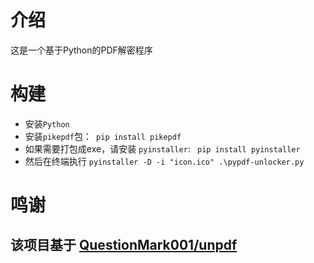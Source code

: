 # 介绍
这是一个基于Python的PDF解密程序

# 构建
 - 安装`Python`
 - 安装`pikepdf`包：``` pip install pikepdf```
 - 如果需要打包成exe，请安装 `pyinstaller`: ``` pip install pyinstaller```
 - 然后在终端执行 ```pyinstaller -D -i "icon.ico" .\pypdf-unlocker.py```
# 鸣谢
## 该项目基于 [QuestionMark001/unpdf](https://github.com/QuestionMark001/unpdf)